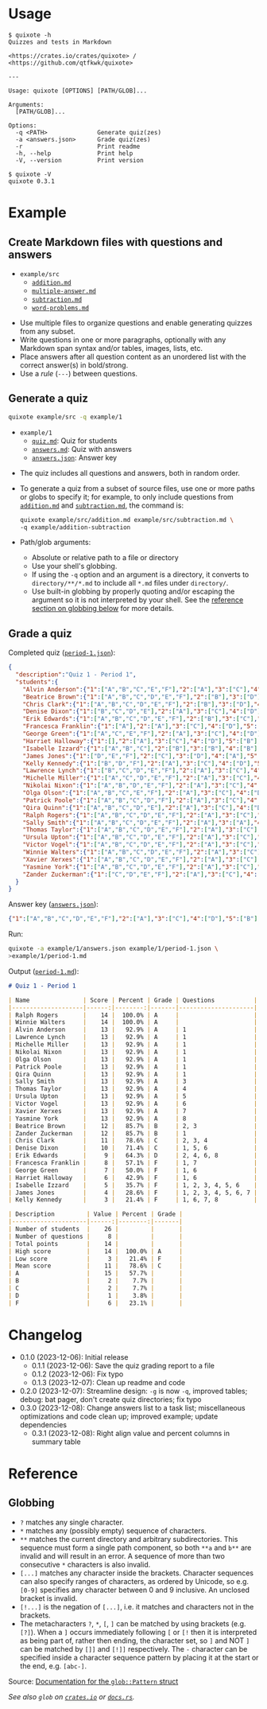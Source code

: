 # Usage

~~~text
$ quixote -h
Quizzes and tests in Markdown

<https://crates.io/crates/quixote> / <https://github.com/qtfkwk/quixote>

---

Usage: quixote [OPTIONS] [PATH/GLOB]...

Arguments:
  [PATH/GLOB]...  

Options:
  -q <PATH>              Generate quiz(zes)
  -a <answers.json>      Grade quiz(zes)
  -r                     Print readme
  -h, --help             Print help
  -V, --version          Print version
~~~

~~~text
$ quixote -V
quixote 0.3.1
~~~

# Example

## Create Markdown files with questions and answers

* `example/src`
    * [`addition.md`]
    * [`multiple-answer.md`]
    * [`subtraction.md`]
    * [`word-problems.md`]

- Use multiple files to organize questions and enable generating quizzes from
  any subset.
- Write questions in one or more paragraphs, optionally with any Markdown span
  syntax and/or tables, images, lists, etc.
- Place answers after all question content as an unordered list with the correct
  answer(s) in bold/strong.
- Use a *rule* (`---`) between questions.

## Generate a quiz

```bash
quixote example/src -q example/1
```

* `example/1`
    * [`quiz.md`]: Quiz for students
    * [`answers.md`]: Quiz with answers
    * [`answers.json`]: Answer key

- The quiz includes all questions and answers, both in random order.
- To generate a quiz from a subset of source files, use one or more paths or
  globs to specify it; for example, to only include questions from
  [`addition.md`] and [`subtraction.md`], the command is:

    ```bash
    quixote example/src/addition.md example/src/subtraction.md \
    -q example/addition-subtraction
    ```

- Path/glob arguments:
    - Absolute or relative path to a file or directory
    - Use your shell's globbing.
    - If using the `-q` option and an argument is a directory, it converts to
      `directory/**/*.md` to include all `*.md` files under `directory/`.
    - Use built-in globbing by properly quoting and/or escaping the argument so
      it is not interpreted by your shell.
      See the [reference section on globbing below](#globbing) for more details.

## Grade a quiz

Completed quiz ([`period-1.json`]):

```json
{
  "description":"Quiz 1 - Period 1",
  "students":{
    "Alvin Anderson":{"1":["A","B","C","E","F"],"2":["A"],"3":["C"],"4":["D"],"5":["B"],"6":["A","F"],"7":["A"],"8":["B"]},
    "Beatrice Brown":{"1":["A","B","C","D","E","F"],"2":["B"],"3":["D"],"4":["D"],"5":["B"],"6":["A","F"],"7":["A"],"8":["B"]},
    "Chris Clark":{"1":["A","B","C","D","E","F"],"2":["B"],"3":["D"],"4":["A"],"5":["B"],"6":["A","F"],"7":["A"],"8":["B"]},
    "Denise Dixon":{"1":["B","C","D","E"],"2":["A"],"3":["C"],"4":["D"],"5":["C"],"6":["F"],"7":["A"],"8":["B"]},
    "Erik Edwards":{"1":["A","B","C","D","E","F"],"2":["B"],"3":["C"],"4":["B"],"5":["B"],"6":[],"7":["A"],"8":["C"]},
    "Francesca Franklin":{"1":["A"],"2":["A"],"3":["C"],"4":["D"],"5":["B"],"6":["A","F"],"7":["B"],"8":["B"]},
    "George Green":{"1":["A","C","E","F"],"2":["A"],"3":["C"],"4":["D"],"5":["B"],"6":["B","C","D"],"7":["A"],"8":["B"]},
    "Harriet Halloway":{"1":[],"2":["A"],"3":["C"],"4":["D"],"5":["B"],"6":[],"7":["A"],"8":["B"]},
    "Isabelle Izzard":{"1":["A","B","C"],"2":["B"],"3":["B"],"4":["B"],"5":["C"],"6":["B","F"],"7":["A"],"8":["B"]},
    "James Jones":{"1":["D","E","F"],"2":["C"],"3":["D"],"4":["A"],"5":["A"],"6":[],"7":["B"],"8":["B"]},
    "Kelly Kennedy":{"1":["B","D","F"],"2":["A"],"3":["C"],"4":["D"],"5":["B"],"6":["B","C","D","E"],"7":["D"],"8":["D"]},
    "Lawrence Lynch":{"1":["B","C","D","E","F"],"2":["A"],"3":["C"],"4":["D"],"5":["B"],"6":["A","F"],"7":["A"],"8":["B"]},
    "Michelle Miller":{"1":["A","C","D","E","F"],"2":["A"],"3":["C"],"4":["D"],"5":["B"],"6":["A","F"],"7":["A"],"8":["B"]},
    "Nikolai Nixon":{"1":["A","B","D","E","F"],"2":["A"],"3":["C"],"4":["D"],"5":["B"],"6":["A","F"],"7":["A"],"8":["B"]},
    "Olga Olson":{"1":["A","B","C","E","F"],"2":["A"],"3":["C"],"4":["D"],"5":["B"],"6":["A","F"],"7":["A"],"8":["B"]},
    "Patrick Poole":{"1":["A","B","C","D","F"],"2":["A"],"3":["C"],"4":["D"],"5":["B"],"6":["A","F"],"7":["A"],"8":["B"]},
    "Qira Quinn":{"1":["A","B","C","D","E"],"2":["A"],"3":["C"],"4":["D"],"5":["B"],"6":["A","F"],"7":["A"],"8":["B"]},
    "Ralph Rogers":{"1":["A","B","C","D","E","F"],"2":["A"],"3":["C"],"4":["D"],"5":["B"],"6":["A","F"],"7":["A"],"8":["B"]},
    "Sally Smith":{"1":["A","B","C","D","E","F"],"2":["A"],"3":["A"],"4":["D"],"5":["B"],"6":["A","F"],"7":["A"],"8":["B"]},
    "Thomas Taylor":{"1":["A","B","C","D","E","F"],"2":["A"],"3":["C"],"4":["C"],"5":["B"],"6":["A","F"],"7":["A"],"8":["B"]},
    "Ursula Upton":{"1":["A","B","C","D","E","F"],"2":["A"],"3":["C"],"4":["D"],"5":["C"],"6":["A","F"],"7":["A"],"8":["B"]},
    "Victor Vogel":{"1":["A","B","C","D","E","F"],"2":["A"],"3":["C"],"4":["D"],"5":["B"],"6":["F"],"7":["A"],"8":["B"]},
    "Winnie Walters":{"1":["A","B","C","D","E","F"],"2":["A"],"3":["C"],"4":["D"],"5":["B"],"6":["A","F"],"7":["A"],"8":["B"]},
    "Xavier Xerxes":{"1":["A","B","C","D","E","F"],"2":["A"],"3":["C"],"4":["D"],"5":["B"],"6":["A","F"],"7":["B"],"8":["B"]},
    "Yasmine York":{"1":["A","B","C","D","E","F"],"2":["A"],"3":["C"],"4":["D"],"5":["B"],"6":["A","F"],"7":["A"],"8":["A"]},
    "Zander Zuckerman":{"1":["C","D","E","F"],"2":["A"],"3":["C"],"4":["D"],"5":["B"],"6":["A","F"],"7":["A"],"8":["B"]}
  }
}
```

Answer key ([`answers.json`]):

```json
{"1":["A","B","C","D","E","F"],"2":["A"],"3":["C"],"4":["D"],"5":["B"],"6":["A","F"],"7":["A"],"8":["B"]}
```

Run:

```bash
quixote -a example/1/answers.json example/1/period-1.json \
>example/1/period-1.md
```

Output ([`period-1.md`]):

```md
# Quiz 1 - Period 1

| Name               | Score | Percent | Grade | Questions           |
|--------------------|------:|--------:|-------|---------------------|
| Ralph Rogers       |    14 |  100.0% | A     |                     |
| Winnie Walters     |    14 |  100.0% | A     |                     |
| Alvin Anderson     |    13 |   92.9% | A     | 1                   |
| Lawrence Lynch     |    13 |   92.9% | A     | 1                   |
| Michelle Miller    |    13 |   92.9% | A     | 1                   |
| Nikolai Nixon      |    13 |   92.9% | A     | 1                   |
| Olga Olson         |    13 |   92.9% | A     | 1                   |
| Patrick Poole      |    13 |   92.9% | A     | 1                   |
| Qira Quinn         |    13 |   92.9% | A     | 1                   |
| Sally Smith        |    13 |   92.9% | A     | 3                   |
| Thomas Taylor      |    13 |   92.9% | A     | 4                   |
| Ursula Upton       |    13 |   92.9% | A     | 5                   |
| Victor Vogel       |    13 |   92.9% | A     | 6                   |
| Xavier Xerxes      |    13 |   92.9% | A     | 7                   |
| Yasmine York       |    13 |   92.9% | A     | 8                   |
| Beatrice Brown     |    12 |   85.7% | B     | 2, 3                |
| Zander Zuckerman   |    12 |   85.7% | B     | 1                   |
| Chris Clark        |    11 |   78.6% | C     | 2, 3, 4             |
| Denise Dixon       |    10 |   71.4% | C     | 1, 5, 6             |
| Erik Edwards       |     9 |   64.3% | D     | 2, 4, 6, 8          |
| Francesca Franklin |     8 |   57.1% | F     | 1, 7                |
| George Green       |     7 |   50.0% | F     | 1, 6                |
| Harriet Halloway   |     6 |   42.9% | F     | 1, 6                |
| Isabelle Izzard    |     5 |   35.7% | F     | 1, 2, 3, 4, 5, 6    |
| James Jones        |     4 |   28.6% | F     | 1, 2, 3, 4, 5, 6, 7 |
| Kelly Kennedy      |     3 |   21.4% | F     | 1, 6, 7, 8          |

| Description         | Value | Percent | Grade |
|---------------------|------:|--------:|-------|
| Number of students  |    26 |         |       |
| Number of questions |     8 |         |       |
| Total points        |    14 |         |       |
| High score          |    14 |  100.0% | A     |
| Low score           |     3 |   21.4% | F     |
| Mean score          |    11 |   78.6% | C     |
| A                   |    15 |   57.7% |       |
| B                   |     2 |    7.7% |       |
| C                   |     2 |    7.7% |       |
| D                   |     1 |    3.8% |       |
| F                   |     6 |   23.1% |       |

```

# Changelog

* 0.1.0 (2023-12-06): Initial release
    * 0.1.1 (2023-12-06): Save the quiz grading report to a file
    * 0.1.2 (2023-12-06): Fix typo
    * 0.1.3 (2023-12-07): Clean up readme and code
* 0.2.0 (2023-12-07): Streamline design: `-g` is now `-q`, improved tables;
  debug: bat pager, don't create quiz directories; fix typo
* 0.3.0 (2023-12-08): Change answers list to a task list; miscellaneous
  optimizations and code clean up; improved example; update dependencies
    * 0.3.1 (2023-12-08): Right align value and percent columns in summary table

# Reference

## Globbing

* `?` matches any single character.
* `*` matches any (possibly empty) sequence of characters.
* `**` matches the current directory and arbitrary subdirectories.
  This sequence must form a single path component, so both `**a` and `b**` are
  invalid and will result in an error.
  A sequence of more than two consecutive `*` characters is also invalid.
* `[...]` matches any character inside the brackets.
  Character sequences can also specify ranges of characters, as ordered by
  Unicode, so e.g. `[0-9]` specifies any character between 0 and 9 inclusive.
  An unclosed bracket is invalid.
* `[!...]` is the negation of `[...]`, i.e. it matches and characters not in the
  brackets.
* The metacharacters `?`, `*`, `[`, `]` can be matched by using brackets (e.g.
  `[?]`).
  When a `]` occurs immediately following `[` or `[!` then it is interpreted as
  being part of, rather then ending, the character set, so `]` and NOT `]` can
  be matched by `[]]` and `[!]]` respectively.
  The `-` character can be specified inside a character sequence pattern by
  placing it at the start or the end, e.g. `[abc-]`.

Source: [Documentation for the `glob::Pattern` struct]

*See also `glob` on [`crates.io`][`glob`] or [`docs.rs`](https://docs.rs/glob).*

[`addition.md`]: example/src/addition.md
[`multiple-answer.md`]: example/src/multiple-answer.md
[`subtraction.md`]: example/src/subtraction.md
[`word-problems.md`]: example/src/word-problems.md
[`quiz.md`]: example/1/quiz.md
[`answers.md`]: example/1/answers.md
[`answers.json`]: example/1/answers.json
[`period-1.json`]: example/1/period-1.json
[`period-1.md`]: example/1/period-1.md

[`glob`]: https://crates.io/crates/glob
[Documentation for the `glob::Pattern` struct]: https://docs.rs/glob/latest/glob/struct.Pattern.html

